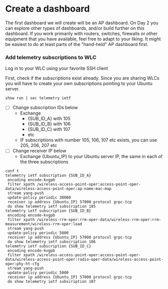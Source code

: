 # Create a dashboard

The first dashboard we will create will be an AP dashboard. On Day 2 you can explore other types of dashboards, and/or build further on this dashboard. If you work primarily with routers, switches, firewalls or other equipment that you have available, feel free to adapt to your liking. It might be easiest to do at least parts of the "hand-held" AP dashboard first.

### Add telemetry subscriptions to WLC

Log in to your WLC using your favorite SSH client

First, check if the subscriptions exist already. Since you are sharing WLCs you will have to create your own subscriptions pointing to your Ubuntu server.

```
show run | sec telemetry ietf
```

* [ ] Change subscription IDs below
  * Exchange&#x20;
    * {SUB\_ID\_A} with 105
    * {SUB\_ID\_B} with 106
    * {SUB\_ID\_C} with 107
    * etc
  * IF subscriptions with number 105, 106, 107 etc exists, you can use 205, 206, 207 etc
* [ ] Change receiver IP below
  * Exchange {Ubuntu\_IP} to your Ubuntu server IP, the same in each of the three subscriptions

```yang
conf t
telemetry ietf subscription {SUB_ID_A}
 encoding encode-kvgpb
 filter xpath /wireless-access-point-oper:access-point-oper-data/wireless-access-point-oper:ap-name-mac-map 
 stream yang-push
 update-policy periodic 30000
 receiver ip address {Ubuntu_IP} 57000 protocol grpc-tcp
 do show telemetry ietf subscription 105
telemetry ietf subscription {SUB_ID_B}
 encoding encode-kvgpb
 filter xpath /wireless-rrm-oper:rrm-oper-data/wireless-rrm-oper:rrm-measurement/wireless-rrm-oper:load 
 stream yang-push
 update-policy periodic 5000
 receiver ip address {Ubuntu_IP} 57000 protocol grpc-tcp
 do show telemetry ietf subscription 106
telemetry ietf subscription {SUB_ID_C}
 encoding encode-kvgpb
 filter xpath /wireless-access-point-oper:access-point-oper-data/wireless-access-point-oper:radio-oper-data/wireless-access-point-oper:phy-ht-cfg
 stream yang-push
 update-policy periodic 5000
 receiver ip address {Ubuntu_IP} 57000 protocol grpc-tcp
 do show telemetry ietf subscription 107
```











